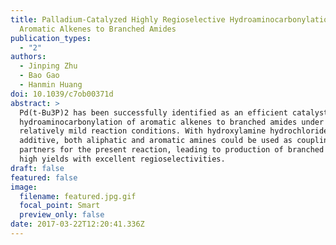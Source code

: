 ```yaml
---
title: Palladium-Catalyzed Highly Regioselective Hydroaminocarbonylation of
  Aromatic Alkenes to Branched Amides
publication_types:
  - "2"
authors:
  - Jinping Zhu
  - Bao Gao
  - Hanmin Huang
doi: 10.1039/c7ob00371d
abstract: >
  Pd(t-Bu3P)2 has been successfully identified as an efficient catalyst for the
  hydroaminocarbonylation of aromatic alkenes to branched amides under
  relatively mild reaction conditions. With hydroxylamine hydrochloride as an
  additive, both aliphatic and aromatic amines could be used as coupling
  partners for the present reaction, leading to production of branched amides in
  high yields with excellent regioselectivities.
draft: false
featured: false
image:
  filename: featured.jpg.gif
  focal_point: Smart
  preview_only: false
date: 2017-03-22T12:20:41.336Z
---
```


